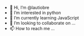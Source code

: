 - 👋 Hi, I’m @lautiobre
- 👀 I’m interested in python
- 🌱 I’m currently learning JavaScript
- 💞️ I’m looking to collaborate on ...
- 📫 How to reach me ...

<!---
lautiobre/lautiobre is a ✨ special ✨ repository because its `README.md` (this file) appears on your GitHub profile.
You can click the Preview link to take a look at your changes.
--->
